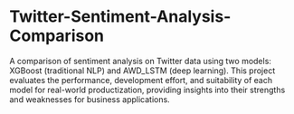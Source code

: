 # Twitter-Sentiment-Analysis-Comparison
A comparison of sentiment analysis on Twitter data using two models: XGBoost (traditional NLP) and AWD_LSTM (deep learning). This project evaluates the performance, development effort, and suitability of each model for real-world productization, providing insights into their strengths and weaknesses for business applications.
